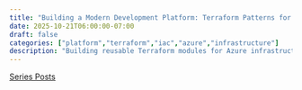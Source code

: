 ```yaml
---
title: "Building a Modern Development Platform: Terraform Patterns for Azure Infrastructure 🏗️"
date: 2025-10-21T06:00:00-07:00
draft: false
categories: ["platform","terraform","iac","azure","infrastructure"]
description: "Building reusable Terraform modules for Azure infrastructure with Terraform Cloud for state management and standardized deployment patterns"
---
```


[Series Posts](https://brianpsheridan.com/categories.html#platform)


